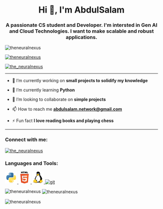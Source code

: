 <h1 align="center">Hi 👋, I'm AbdulSalam</h1>
<h3 align="center">A passionate CS student and Developer. I'm intersted in Gen AI and Cloud Technologies. I want to make scalable and robust applications.</h3>

<p align="left"> <img src="https://komarev.com/ghpvc/?username=theneuralnexus&label=Profile%20views&color=0e75b6&style=flat" alt="theneuralnexus" /> </p>

<p align="left"> <a href="https://github.com/ryo-ma/github-profile-trophy"><img src="https://github-profile-trophy.vercel.app/?username=theneuralnexus" alt="theneuralnexus" /></a> </p>

<p align="left"> <a href="https://twitter.com/the_neuralnexus" target="blank"><img src="https://img.shields.io/twitter/follow/the_neuralnexus?logo=twitter&style=for-the-badge" alt="the_neuralnexus" /></a> </p>

---
- 🔭 I’m currently working on **small projects to solidify my knowledge**

- 🌱 I’m currently learning **Python**

- 👯 I’m looking to collaborate on **simple projects**

- 📫 How to reach me **abdulsalam.network@gmail.com**

- ⚡ Fun fact **I love reading books and playing chess**
---
<h3 align="left">Connect with me:</h3>
<p align="left">
<a href="https://twitter.com/the_neuralnexus" target="blank"><img align="center" src="https://raw.githubusercontent.com/rahuldkjain/github-profile-readme-generator/master/src/images/icons/Social/twitter.svg" alt="the_neuralnexus" height="30" width="40" /></a>
</p>

<h3 align="left">Languages and Tools:</h3>
<p align="left"> <a href="https://www.python.org" target="_blank" rel="noreferrer"> <img src="https://raw.githubusercontent.com/devicons/devicon/master/icons/python/python-original.svg" alt="python" width="40" height="40"/> </a> <a href="https://www.w3.org/html/" target="_blank" rel="noreferrer"> <img src="https://raw.githubusercontent.com/devicons/devicon/master/icons/html5/html5-original-wordmark.svg" alt="html5" width="40" height="40"/> </a> <a href="https://www.linux.org/" target="_blank" rel="noreferrer"> <img src="https://raw.githubusercontent.com/devicons/devicon/master/icons/linux/linux-original.svg" alt="linux" width="40" height="40"/> </a> <a href="https://git-scm.com/" target="_blank" rel="noreferrer"> <img src="https://www.vectorlogo.zone/logos/git-scm/git-scm-icon.svg" alt="git" width="40" height="40"/> </a></p>

<p><img align="left" src="https://github-readme-stats.vercel.app/api/top-langs?username=theneuralnexus&show_icons=true&locale=en&layout=compact" alt="theneuralnexus" /></p>

<p>&nbsp;<img align="center" src="https://github-readme-stats.vercel.app/api?username=theneuralnexus&show_icons=true&locale=en" alt="theneuralnexus" /></p>

<p><img align="center" src="https://github-readme-streak-stats.herokuapp.com/?user=theneuralnexus&" alt="theneuralnexus" /></p>

